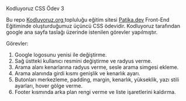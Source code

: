 Kodluyoruz CSS Ödev 3

Bu repo <a href="https://kodluyoruz.org" target="_blank">Kodluyoruz.org </a> topluluğu eğitim sitesi <a href="https://patika.dev" target="_blank">Patika.dev</a> Front-End Eğitiminde oluşturduğumuz üçüncü CSS ödevidir. Kodluyoruz tarafından google ana sayfa taslağı üzerinde istenilen görevler yapılmıştır. 

Görevler:
1) Google logosunu yenisi ile değiştirme.
2) Sağ üstteki kullanıcı resmini değiştirme ve radyus verme.
3) Arama alanı kenarlarına radyus verme, sesle arama simgesi ekleme.
4) Arama alanında girdi kısmı genişlik ve kenarlık ayarı.
5) Butonları merkezleme, padding, margin, kenarlık, yükseklik, yazı stili ayarları, hover gölge verme.
6) Footer kısmında arka plan rengi verme ve liste işaretlerini kaldırma.